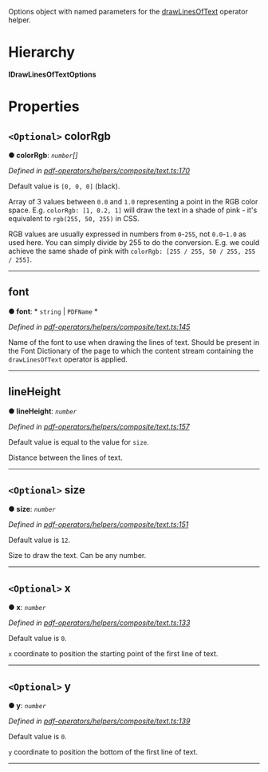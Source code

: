 

Options object with named parameters for the [drawLinesOfText](../modules/_pdf_operators_helpers_composite_text_.md#drawlinesoftext) operator helper.

# Hierarchy

**IDrawLinesOfTextOptions**

# Properties

<a id="colorrgb"></a>

## `<Optional>` colorRgb

**● colorRgb**: *`number`[]*

*Defined in [pdf-operators/helpers/composite/text.ts:170](https://github.com/Hopding/pdf-lib/blob/ccd5602/src/core/pdf-operators/helpers/composite/text.ts#L170)*

Default value is `[0, 0, 0]` (black).

Array of 3 values between `0.0` and `1.0` representing a point in the RGB color space. E.g. `colorRgb: [1, 0.2, 1]` will draw the text in a shade of pink - it's equivalent to `rgb(255, 50, 255)` in CSS.

RGB values are usually expressed in numbers from `0`-`255`, not `0.0`-`1.0` as used here. You can simply divide by 255 to do the conversion. E.g. we could achieve the same shade of pink with `colorRgb: [255 / 255, 50 / 255, 255 / 255]`.

___
<a id="font"></a>

##  font

**● font**: * `string` &#124; `PDFName`
*

*Defined in [pdf-operators/helpers/composite/text.ts:145](https://github.com/Hopding/pdf-lib/blob/ccd5602/src/core/pdf-operators/helpers/composite/text.ts#L145)*

Name of the font to use when drawing the lines of text. Should be present in the Font Dictionary of the page to which the content stream containing the `drawLinesOfText` operator is applied.

___
<a id="lineheight"></a>

##  lineHeight

**● lineHeight**: *`number`*

*Defined in [pdf-operators/helpers/composite/text.ts:157](https://github.com/Hopding/pdf-lib/blob/ccd5602/src/core/pdf-operators/helpers/composite/text.ts#L157)*

Default value is equal to the value for `size`.

Distance between the lines of text.

___
<a id="size"></a>

## `<Optional>` size

**● size**: *`number`*

*Defined in [pdf-operators/helpers/composite/text.ts:151](https://github.com/Hopding/pdf-lib/blob/ccd5602/src/core/pdf-operators/helpers/composite/text.ts#L151)*

Default value is `12`.

Size to draw the text. Can be any number.

___
<a id="x"></a>

## `<Optional>` x

**● x**: *`number`*

*Defined in [pdf-operators/helpers/composite/text.ts:133](https://github.com/Hopding/pdf-lib/blob/ccd5602/src/core/pdf-operators/helpers/composite/text.ts#L133)*

Default value is `0`.

`x` coordinate to position the starting point of the first line of text.

___
<a id="y"></a>

## `<Optional>` y

**● y**: *`number`*

*Defined in [pdf-operators/helpers/composite/text.ts:139](https://github.com/Hopding/pdf-lib/blob/ccd5602/src/core/pdf-operators/helpers/composite/text.ts#L139)*

Default value is `0`.

`y` coordinate to position the bottom of the first line of text.

___

